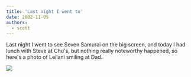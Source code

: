```yaml
---
title: 'Last night I went to'
date: 2002-11-05
authors:
  - scott
---
```


Last night I went to see Seven Samurai on the big screen, and today I had lunch with Steve at Chu's, but nothing really noteworthy happened, so here's a photo of Leilani smiling at Dad.

[![](/images/blog-photos/leilani_beams.jpg)](/images/images/blog-photos/leilani_beams.jpg)
